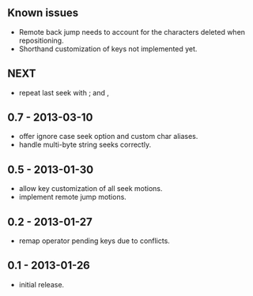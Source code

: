 ## Known issues
* Remote back jump needs to account for the characters deleted when repositioning.
* Shorthand customization of keys not implemented yet.

## NEXT
* repeat last seek with ; and ,

## 0.7 - 2013-03-10
* offer ignore case seek option and custom char aliases.
* handle multi-byte string seeks correctly.

## 0.5 - 2013-01-30
* allow key customization of all seek motions.
* implement remote jump motions.

## 0.2 - 2013-01-27
* remap operator pending keys due to conflicts.

## 0.1 - 2013-01-26
* initial release.
